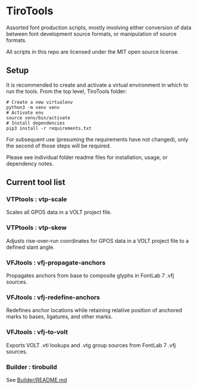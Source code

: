 TiroTools
=====

Assorted font production scripts, mostly involving either conversion of data between font development source formats, or manipulation of source formats.


All scripts in this repo are licensed under the MIT open source license.

Setup
------------

It is recommended to create and activate a virtual environment in which to run the tools. From the top level, TiroTools folder:

```
# Create a new virtualenv
python3 -m venv venv
# Activate env
source venv/bin/activate
# Install dependencies
pip3 install -r requirements.txt
```

For subsequent use (presuming the requirements have not changed), only the second of those steps will be required.


Please see individual folder readme files for installation, usage, or dependency notes.

Current tool list
------------

### VTPtools : vtp-scale
Scales all GPOS data in a VOLT project file.

### VTPtools : vtp-skew
Adjusts rise-over-run coordinates for GPOS data in a VOLT project file to a defined slant angle.

### VFJtools : vfj-propagate-anchors
Propagates anchors from base to composite glyphs in FontLab 7 .vfj sources.

### VFJtools : vfj-redefine-anchors
Redefines anchor locations while retaining relative position of anchored marks to bases, ligatures, and other marks.

### VFJtools : vfj-to-volt
Exports VOLT .vtl lookups and .vtg group sources from FontLab 7 .vfj sources.

### Builder : tirobuild
See [Builder/README.md](Builder/README.md)
